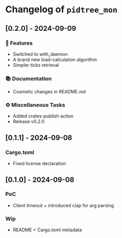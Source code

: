 # Changelog of `pidtree_mon`

## [0.2.0] - 2024-09-09

### 🚀 Features

- Switched to with_daemon
- A brand new load-calculation algorithm
- Simpler ticks retrieval

### 📚 Documentation

- Cosmetic changes in README.md

### ⚙️ Miscellaneous Tasks

- Added crates-publish action
- Release v0.2.0

## [0.1.1] - 2024-09-08

### Cargo.toml

- Fixed license declaration

## [0.1.0] - 2024-09-08

### PoC

- Client timeout + introduced clap for arg parsing

### Wip

- README + Cargo.toml metadata

<!-- generated by git-cliff -->
